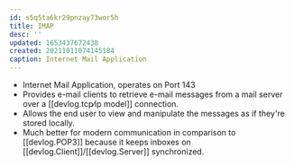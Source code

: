 ```yaml
---
id: s5q5ta6kr29pnzay73wor5h
title: IMAP
desc: ''
updated: 1653437672438
created: 20211011074145184
caption: Internet Mail Application
---
```


- Internet Mail Application, operates on Port 143
- Provides e-mail clients to retrieve e-mail messages from a mail server over a [[devlog.tcp⁄ip model]] connection.
- Allows the end user to view and manipulate the messages as if they're stored locally.
- Much better for modern communication in comparison to [[devlog.POP3]] because it keeps inboxes on [[devlog.Client]]/[[devlog.Server]] synchronized.
